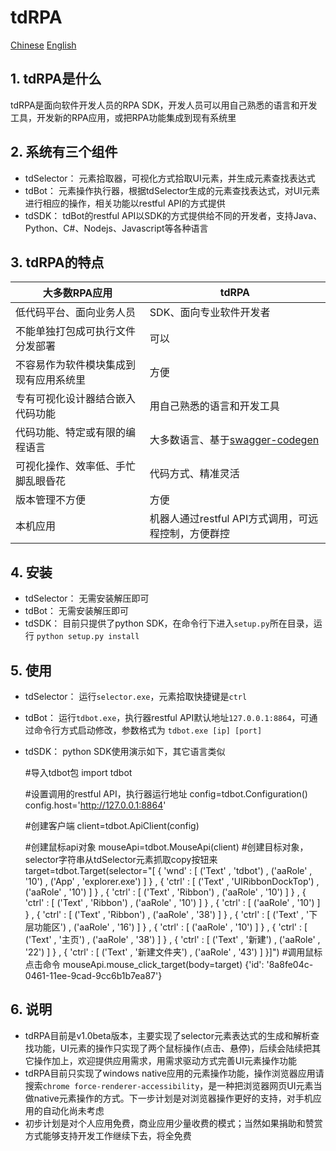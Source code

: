 # tdRPA

[Chinese](./README.md)
[English](./README_en.md)

## 1. tdRPA是什么
tdRPA是面向软件开发人员的RPA SDK，开发人员可以用自己熟悉的语言和开发工具，开发新的RPA应用，或把RPA功能集成到现有系统里

## 2. 系统有三个组件
- tdSelector： 元素拾取器，可视化方式拾取UI元素，并生成元素查找表达式
- tdBot： 元素操作执行器，根据tdSelector生成的元素查找表达式，对UI元素进行相应的操作，相关功能以restful API的方式提供
- tdSDK： tdBot的restful API以SDK的方式提供给不同的开发者，支持Java、Python、C#、Nodejs、Javascript等各种语言

## 3. tdRPA的特点
|****大多数RPA应用****   |  ****tdRPA**** |
| ------------ | ------------ |
|低代码平台、面向业务人员|SDK、面向专业软件开发者|
|不能单独打包成可执行文件分发部署|可以|
|不容易作为软件模块集成到现有应用系统里|方便|
|专有可视化设计器结合嵌入代码功能|用自己熟悉的语言和开发工具|
|代码功能、特定或有限的编程语言|大多数语言、基于[swagger-codegen](https://github.com/swagger-api/swagger-codegen "swagger-codegen")|
|可视化操作、效率低、手忙脚乱眼昏花|代码方式、精准灵活|
|版本管理不方便|方便|
|本机应用|机器人通过restful API方式调用，可远程控制，方便群控|

## 4. 安装
- tdSelector： 无需安装解压即可
- tdBot： 无需安装解压即可
- tdSDK： 目前只提供了python SDK，在命令行下进入`setup.py`所在目录，运行 `python setup.py install`

## 5. 使用
- tdSelector： 运行`selector.exe`，元素拾取快捷键是`ctrl`
- tdBot： 运行`tdbot.exe`，执行器restful API默认地址`127.0.0.1:8864`，可通过命令行方式启动修改，参数格式为 `tdbot.exe [ip] [port]`
- tdSDK： python SDK使用演示如下，其它语言类似


    #导入tdbot包
    import tdbot
    
    #设置调用的restful API，执行器运行地址
    config=tdbot.Configuration()
    config.host='http://127.0.0.1:8864'
    
    #创建客户端
    client=tdbot.ApiClient(config)
    
    #创建鼠标api对象
    mouseApi=tdbot.MouseApi(client)
    #创建目标对象，selector字符串从tdSelector元素抓取copy按钮来
    target=tdbot.Target(selector="[  { 'wnd' : [ ('Text' , 'tdbot') , ('aaRole' , '10') , ('App' , 'explorer.exe') ] } ,  { 'ctrl' : [ ('Text' , 'UIRibbonDockTop') , ('aaRole' , '10') ] } ,  { 'ctrl' : [ ('Text' , 'Ribbon') , ('aaRole' , '10') ] } ,  { 'ctrl' : [ ('Text' , 'Ribbon') , ('aaRole' , '10') ] } ,  { 'ctrl' : [ ('aaRole' , '10') ] } ,  { 'ctrl' : [ ('Text' , 'Ribbon') , ('aaRole' , '38') ] } ,  { 'ctrl' : [ ('Text' , '下层功能区') , ('aaRole' , '16') ] } ,  { 'ctrl' : [ ('aaRole' , '10') ] } ,  { 'ctrl' : [ ('Text' , '主页') , ('aaRole' , '38') ] } ,  { 'ctrl' : [ ('Text' , '新建') , ('aaRole' , '22') ] } ,  { 'ctrl' : [ ('Text' , '新建文件夹') , ('aaRole' , '43') ] }]")
    #调用鼠标点击命令
    mouseApi.mouse_click_target(body=target)
    {'id': '8a8fe04c-0461-11ee-9cad-9cc6b1b7ea87'}

## 6. 说明
- tdRPA目前是v1.0beta版本，主要实现了selector元素表达式的生成和解析查找功能，UI元素的操作只实现了两个鼠标操作(点击、悬停)，后续会陆续把其它操作加上，欢迎提供应用需求，用需求驱动方式完善UI元素操作功能
- tdRPA目前只实现了windows native应用的元素操作功能，操作浏览器应用请搜索`chrome force-renderer-accessibility`，是一种把浏览器网页UI元素当做native元素操作的方式。下一步计划是对浏览器操作更好的支持，对手机应用的自动化尚未考虑
- 初步计划是对个人应用免费，商业应用少量收费的模式；当然如果捐助和赞赏方式能够支持开发工作继续下去，将全免费